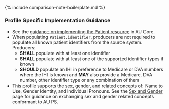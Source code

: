 {% include comparison-note-boilerplate.md %}

### Profile Specific Implementation Guidance
- See the [guidance on implementing the Patient resource](https://build.fhir.org/ig/hl7au/au-fhir-core/StructureDefinition-au-core-patient.html#profile-specific-implementation-guidance) in AU Core.
- When populating `Patient.identifier`, producers are not required to populate all known patient identifiers from the source system. Producers:
  - **SHALL** populate with at least one identifier
  - **SHALL** populate with at least one of the supported identifier types if known
  - **SHOULD** populate an IHI in preference to Medicare or DVA numbers where the IHI is known and **MAY** also provide a Medicare, DVA number, other identifier type or any combination of them
- This profile supports the sex, gender, and related concepts of: Name to Use, Gender Identity, and Individual Pronouns. See the [Sex and Gender](sex-and-gender.html) page for guidance on exchanging sex and gender related concepts conformant to AU PS.
